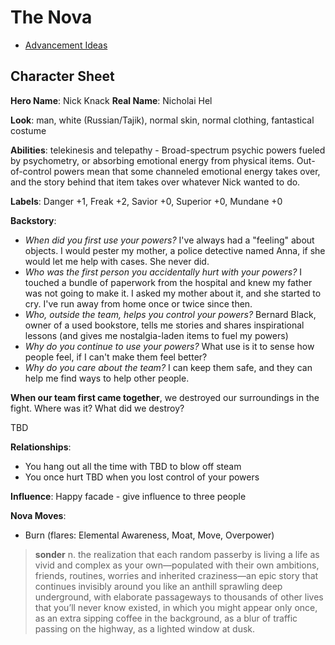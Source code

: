 <!-- TITLE: Nick Knack -->
<!-- SUBTITLE: A psychic powered by memories -->

# The Nova
* [Advancement Ideas](nick-knack/advancement)
## Character Sheet
**Hero Name**: Nick Knack
**Real Name**: Nicholai Hel

**Look**: man, white (Russian/Tajik), normal skin, normal clothing, fantastical costume

**Abilities**: telekinesis and telepathy - Broad-spectrum psychic powers fueled by psychometry, or absorbing emotional energy from physical items. Out-of-control powers mean that some channeled emotional energy takes over, and the story behind that item takes over whatever Nick wanted to do.		

**Labels**: Danger +1, Freak +2, Savior +0, Superior +0, Mundane +0

**Backstory**:
* *When did you first use your powers?* I've always had a "feeling" about objects. I would pester my mother, a police detective named Anna, if she would let me help with cases. She never did.
* *Who was the first person you accidentally hurt with your powers?* I touched a bundle of paperwork from the hospital and knew my father was not going to make it. I asked my mother about it, and she started to cry. I've run away from home once or twice since then.
* *Who, outside the team, helps you control your powers?* Bernard Black, owner of a used bookstore, tells me stories and shares inspirational lessons (and gives me nostalgia-laden items to fuel my powers)
* *Why do you continue to use your powers?* What use is it to sense how people feel, if I can't make them feel better?
* *Why do you care about the team?* I can keep them safe, and they can help me find ways to help other people.

**When our team first came together**, we destroyed our surroundings in the fight. Where was it? What did we destroy?

TBD

**Relationships**:
* You hang out all the time with TBD to blow off steam
* You once hurt TBD when you lost control of your powers

**Influence**: Happy facade - give influence to three people

**Nova Moves**:
* Burn (flares: Elemental Awareness, Moat, Move, Overpower)

> **sonder**
> n. the realization that each random passerby is living a life as vivid and complex as your own—populated with their own ambitions, friends, routines, worries and inherited craziness—an epic story that continues invisibly around you like an anthill sprawling deep underground, with elaborate passageways to thousands of other lives that you’ll never know existed, in which you might appear only once, as an extra sipping coffee in the background, as a blur of traffic passing on the highway, as a lighted window at dusk.